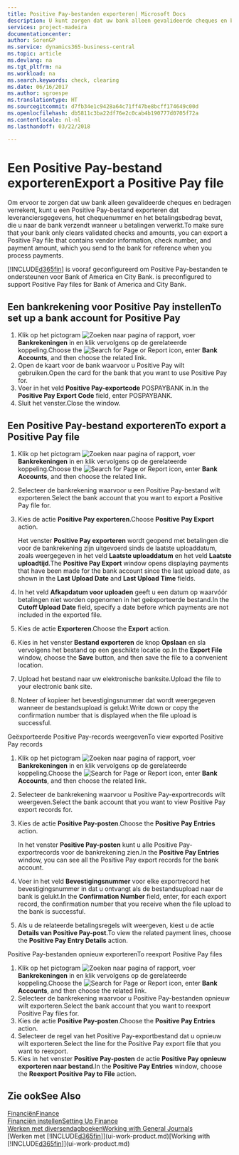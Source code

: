 ```yaml
---
title: Positive Pay-bestanden exporteren| Microsoft Docs
description: U kunt zorgen dat uw bank alleen gevalideerde cheques en bedragen verrekent door een Positive Pay-bestand te exporteren dat gegevens over leveranciers en betalingen bevat.
services: project-madeira
documentationcenter: 
author: SorenGP
ms.service: dynamics365-business-central
ms.topic: article
ms.devlang: na
ms.tgt_pltfrm: na
ms.workload: na
ms.search.keywords: check, clearing
ms.date: 06/16/2017
ms.author: sgroespe
ms.translationtype: HT
ms.sourcegitcommit: d7fb34e1c9428a64c71ff47be8bcff174649c00d
ms.openlocfilehash: db5811c3ba22df76e2c0cab4b190777d0705f72a
ms.contentlocale: nl-nl
ms.lasthandoff: 03/22/2018

---
```

# <a name="export-a-positive-pay-file"></a><span data-ttu-id="b3c3f-103">Een Positive Pay-bestand exporteren</span><span class="sxs-lookup"><span data-stu-id="b3c3f-103">Export a Positive Pay file</span></span>
<span data-ttu-id="b3c3f-104">Om ervoor te zorgen dat uw bank alleen gevalideerde cheques en bedragen verrekent, kunt u een Positive Pay-bestand exporteren dat leveranciersgegevens, het chequenummer en het betalingsbedrag bevat, die u naar de bank verzendt wanneer u betalingen verwerkt.</span><span class="sxs-lookup"><span data-stu-id="b3c3f-104">To make sure that your bank only clears validated checks and amounts, you can export a Positive Pay file that contains vendor information, check number, and payment amount, which you send to the bank for reference when you process payments.</span></span>

[!INCLUDE[d365fin](includes/d365fin_md.md)]<span data-ttu-id="b3c3f-105"> is vooraf geconfigureerd om Positive Pay-bestanden te ondersteunen voor Bank of America en City Bank.</span><span class="sxs-lookup"><span data-stu-id="b3c3f-105"> is preconfigured to support Positive Pay files for Bank of America and City Bank.</span></span>

## <a name="to-set-up-a-bank-account-for-positive-pay"></a><span data-ttu-id="b3c3f-106">Een bankrekening voor Positive Pay instellen</span><span class="sxs-lookup"><span data-stu-id="b3c3f-106">To set up a bank account for Positive Pay</span></span>
1. <span data-ttu-id="b3c3f-107">Klik op het pictogram ![Zoeken naar pagina of rapport](media/ui-search/search_small.png "pictogram Zoeken naar pagina of rapport"), voer **Bankrekeningen** in en klik vervolgens op de gerelateerde koppeling.</span><span class="sxs-lookup"><span data-stu-id="b3c3f-107">Choose the ![Search for Page or Report](media/ui-search/search_small.png "Search for Page or Report icon") icon, enter **Bank Accounts**, and then choose the related link.</span></span>
2. <span data-ttu-id="b3c3f-108">Open de kaart voor de bank waarvoor u Positive Pay wilt gebruiken.</span><span class="sxs-lookup"><span data-stu-id="b3c3f-108">Open the card for the bank that you want to use Positive Pay for.</span></span>
3. <span data-ttu-id="b3c3f-109">Voer in het veld **Positive Pay-exportcode** POSPAYBANK in.</span><span class="sxs-lookup"><span data-stu-id="b3c3f-109">In the **Positive Pay Export Code** field, enter POSPAYBANK.</span></span>
4. <span data-ttu-id="b3c3f-110">Sluit het venster.</span><span class="sxs-lookup"><span data-stu-id="b3c3f-110">Close the window.</span></span>

## <a name="to-export-a-positive-pay-file"></a><span data-ttu-id="b3c3f-111">Een Positive Pay-bestand exporteren</span><span class="sxs-lookup"><span data-stu-id="b3c3f-111">To export a Positive Pay file</span></span>
1. <span data-ttu-id="b3c3f-112">Klik op het pictogram ![Zoeken naar pagina of rapport](media/ui-search/search_small.png "pictogram Zoeken naar pagina of rapport"), voer **Bankrekeningen** in en klik vervolgens op de gerelateerde koppeling.</span><span class="sxs-lookup"><span data-stu-id="b3c3f-112">Choose the ![Search for Page or Report](media/ui-search/search_small.png "Search for Page or Report icon") icon, enter **Bank Accounts**, and then choose the related link.</span></span>
2. <span data-ttu-id="b3c3f-113">Selecteer de bankrekening waarvoor u een Positive Pay-bestand wilt exporteren.</span><span class="sxs-lookup"><span data-stu-id="b3c3f-113">Select the bank account that you want to export a Positive Pay file for.</span></span>
3. <span data-ttu-id="b3c3f-114">Kies de actie **Positive Pay exporteren**.</span><span class="sxs-lookup"><span data-stu-id="b3c3f-114">Choose **Positive Pay Export** action.</span></span>

    <span data-ttu-id="b3c3f-115">Het venster **Positive Pay exporteren** wordt geopend met betalingen die voor de bankrekening zijn uitgevoerd sinds de laatste uploaddatum, zoals weergegeven in het veld **Laatste uploaddatum** en het veld **Laatste uploadtijd**.</span><span class="sxs-lookup"><span data-stu-id="b3c3f-115">The **Positive Pay Export** window opens displaying payments that have been made for the bank account since the last upload date, as shown in the **Last Upload Date** and **Last Upload Time** fields.</span></span>
4. <span data-ttu-id="b3c3f-116">In het veld **Afkapdatum voor uploaden** geeft u een datum op waarvóór betalingen niet worden opgenomen in het geëxporteerde bestand.</span><span class="sxs-lookup"><span data-stu-id="b3c3f-116">In the **Cutoff Upload Date** field, specify a date before which payments are not included in the exported file.</span></span>
5. <span data-ttu-id="b3c3f-117">Kies de actie **Exporteren**.</span><span class="sxs-lookup"><span data-stu-id="b3c3f-117">Choose the **Export** action.</span></span>
6. <span data-ttu-id="b3c3f-118">Kies in het venster **Bestand exporteren** de knop **Opslaan** en sla vervolgens het bestand op een geschikte locatie op.</span><span class="sxs-lookup"><span data-stu-id="b3c3f-118">In the **Export File** window, choose the **Save** button, and then save the file to a convenient location.</span></span>
7. <span data-ttu-id="b3c3f-119">Upload het bestand naar uw elektronische banksite.</span><span class="sxs-lookup"><span data-stu-id="b3c3f-119">Upload the file to your electronic bank site.</span></span>
8. <span data-ttu-id="b3c3f-120">Noteer of kopieer het bevestigingsnummer dat wordt weergegeven wanneer de bestandsupload is gelukt.</span><span class="sxs-lookup"><span data-stu-id="b3c3f-120">Write down or copy the confirmation number that is displayed when the file upload is successful.</span></span>

<span data-ttu-id="b3c3f-121">Geëxporteerde Positive Pay-records weergeven</span><span class="sxs-lookup"><span data-stu-id="b3c3f-121">To view exported Positive Pay records</span></span>

1. <span data-ttu-id="b3c3f-122">Klik op het pictogram ![Zoeken naar pagina of rapport](media/ui-search/search_small.png "pictogram Zoeken naar pagina of rapport"), voer **Bankrekeningen** in en klik vervolgens op de gerelateerde koppeling.</span><span class="sxs-lookup"><span data-stu-id="b3c3f-122">Choose the ![Search for Page or Report](media/ui-search/search_small.png "Search for Page or Report icon") icon, enter **Bank Accounts**, and then choose the related link.</span></span>
2. <span data-ttu-id="b3c3f-123">Selecteer de bankrekening waarvoor u Positive Pay-exportrecords wilt weergeven.</span><span class="sxs-lookup"><span data-stu-id="b3c3f-123">Select the bank account that you want to view Positive Pay export records for.</span></span>
3. <span data-ttu-id="b3c3f-124">Kies de actie **Positive Pay-posten**.</span><span class="sxs-lookup"><span data-stu-id="b3c3f-124">Choose the **Positive Pay Entries** action.</span></span>

    <span data-ttu-id="b3c3f-125">In het venster **Positive Pay-posten** kunt u alle Positive Pay-exportrecords voor de bankrekening zien.</span><span class="sxs-lookup"><span data-stu-id="b3c3f-125">In the **Positive Pay Entries** window, you can see all the Positive Pay export records for the bank account.</span></span>
4. <span data-ttu-id="b3c3f-126">Voer in het veld **Bevestigingsnummer** voor elke exportrecord het bevestigingsnummer in dat u ontvangt als de bestandsupload naar de bank is gelukt.</span><span class="sxs-lookup"><span data-stu-id="b3c3f-126">In the **Confirmation Number** field, enter, for each export record, the confirmation number that you receive when the file upload to the bank is successful.</span></span>
5. <span data-ttu-id="b3c3f-127">Als u de relateerde betalingsregels wilt weergeven, kiest u de actie **Details van Positive Pay-post**.</span><span class="sxs-lookup"><span data-stu-id="b3c3f-127">To view the related payment lines, choose the **Positive Pay Entry Details** action.</span></span>

<span data-ttu-id="b3c3f-128">Positive Pay-bestanden opnieuw exporteren</span><span class="sxs-lookup"><span data-stu-id="b3c3f-128">To reexport Positive Pay files</span></span>

1. <span data-ttu-id="b3c3f-129">Klik op het pictogram ![Zoeken naar pagina of rapport](media/ui-search/search_small.png "pictogram Zoeken naar pagina of rapport"), voer **Bankrekeningen** in en klik vervolgens op de gerelateerde koppeling.</span><span class="sxs-lookup"><span data-stu-id="b3c3f-129">Choose the ![Search for Page or Report](media/ui-search/search_small.png "Search for Page or Report icon") icon, enter **Bank Accounts**, and then choose the related link.</span></span>
2. <span data-ttu-id="b3c3f-130">Selecteer de bankrekening waarvoor u Positive Pay-bestanden opnieuw wilt exporteren.</span><span class="sxs-lookup"><span data-stu-id="b3c3f-130">Select the bank account that you want to reexport Positive Pay files for.</span></span>
3. <span data-ttu-id="b3c3f-131">Kies de actie **Positive Pay-posten**.</span><span class="sxs-lookup"><span data-stu-id="b3c3f-131">Choose the **Positive Pay Entries** action.</span></span>
4. <span data-ttu-id="b3c3f-132">Selecteer de regel van het Positive Pay-exportbestand dat u opnieuw wilt exporteren.</span><span class="sxs-lookup"><span data-stu-id="b3c3f-132">Select the line for the Positive Pay export file that you want to reexport.</span></span>
5. <span data-ttu-id="b3c3f-133">Kies in het venster **Positive Pay-posten** de actie **Positive Pay opnieuw exporteren naar bestand**.</span><span class="sxs-lookup"><span data-stu-id="b3c3f-133">In the **Positive Pay Entries** window, choose the **Reexport Positive Pay to File** action.</span></span>

## <a name="see-also"></a><span data-ttu-id="b3c3f-134">Zie ook</span><span class="sxs-lookup"><span data-stu-id="b3c3f-134">See Also</span></span>
[<span data-ttu-id="b3c3f-135">Financiën</span><span class="sxs-lookup"><span data-stu-id="b3c3f-135">Finance</span></span>](finance.md)  
[<span data-ttu-id="b3c3f-136">Financiën instellen</span><span class="sxs-lookup"><span data-stu-id="b3c3f-136">Setting Up Finance</span></span>](finance-setup-finance.md)  
[<span data-ttu-id="b3c3f-137">Werken met diversendagboeken</span><span class="sxs-lookup"><span data-stu-id="b3c3f-137">Working with General Journals</span></span>](ui-work-general-journals.md)  
<span data-ttu-id="b3c3f-138">[Werken met [!INCLUDE[d365fin](includes/d365fin_md.md)]](ui-work-product.md)</span><span class="sxs-lookup"><span data-stu-id="b3c3f-138">[Working with [!INCLUDE[d365fin](includes/d365fin_md.md)]](ui-work-product.md)</span></span>


